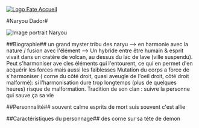 [![Logo Fate Accueil](../ressources/img/power_fate.png)](/index.html)

#Naryou Dador#

![Image portrait Naryou](../ressources/img/naryou.jpg)

##Biographie##
un grand myster
tribu des naryu --> en harmonie avec la nature / fusion avec l'élément --> Un hybride entre être humain & esprit
vivait dans un cratère de volcan, au dessus du lac de lave (ville suspendu).
Peut s'harmoniser ave cles éléments qui l'entourent, ce qui en permet d'en acquérir les forces mais aussi les faiblesses
Mutation du corps a force de s'harmoniser ( corne du côté droit, quasi aveugle de l'oeil droit, côté droit malformé): si l'harmonisation dure trop longtemps (plus de quelques heures) risque de malformation.
Tradition de son clan : suivre la personne qui sauve ça sa vie

##Personnalité##
souvent calme esprits de mort suis souvent c'est allie

##Caractéristiques du personnage##
des corne sur sa téte de demon
